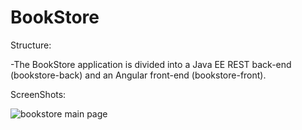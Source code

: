 # BookStore

  Structure:
  
 -The BookStore application is divided into a Java EE REST back-end (bookstore-back) and an Angular front-end (bookstore-front).
 
  ScreenShots:
 
 ![](D:\Ognjen\9.%20Git\BookStore-git\bookstore\imgs\bookstore-main.png?raw=true "bookstore main page")

  
